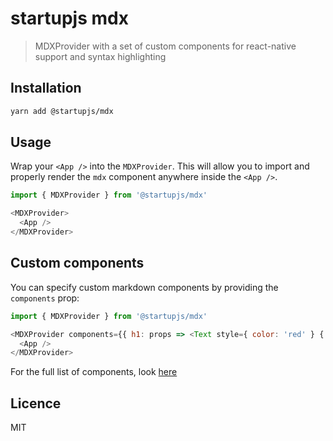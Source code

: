 # startupjs mdx
> MDXProvider with a set of custom components for react-native support and syntax highlighting

## Installation

```sh
yarn add @startupjs/mdx
```

## Usage

Wrap your `<App />` into the `MDXProvider`.
This will allow you to import and properly render the `mdx` component anywhere inside the `<App />`.

```js
import { MDXProvider } from '@startupjs/mdx'

<MDXProvider>
  <App />
</MDXProvider>
```

## Custom components

You can specify custom markdown components by providing the `components` prop:

```js
import { MDXProvider } from '@startupjs/mdx'

<MDXProvider components={{ h1: props => <Text style={ color: 'red' } {...props} /> }}>
  <App />
</MDXProvider>
```

For the full list of components, look [here](https://mdxjs.com/getting-started#table-of-components)

## Licence

MIT
